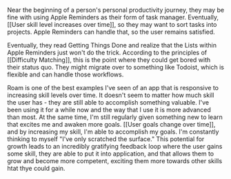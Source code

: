 ---
---

Near the beginning of a person's personal productivity journey, they may be fine with using Apple Reminders as their form of task manager. Eventually, [[User skill level increases over time]], so they may want to sort tasks into projects. Apple Reminders can handle that, so the user remains satisfied. 

Eventually, they read Getting Things Done and realize that the Lists within Apple Reminders just won't do the trick. According to the principles of [[Difficulty Matching]], this is the point where they could get bored with their status quo. They might migrate over to something like Todoist, which is flexible and can handle those workflows.

Roam is one of the best examples I've seen of an app that is responsive to increasing skill levels over time. It doesn't seem to matter how much skill the user has - they are still able to accomplish something valuable. I've been using it for a while now and the way that I use it is more advanced than most. At the same time, I'm still regularly given something new to learn that excites me and awaken more goals. [[User goals change over time]], and by increasing my skill, I'm able to accomplish my goals. I'm constantly thinking to myself "I've only scratched the surface." This potential for growth leads to an incredibly gratifying feedback loop where the user gains some skill, they are able to put it into application, and that allows them to grow and become more competent, exciting them more towards other skills htat thye could gain.